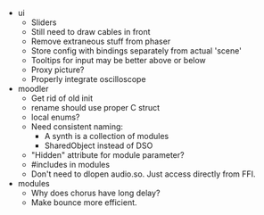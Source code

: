 * ui
    * Sliders
    * Still need to draw cables in front
    * Remove extraneous stuff from phaser
    * Store config with bindings separately from actual 'scene'
    * Tooltips for input may be better above or below
    * Proxy picture?
    * Properly integrate oscilloscope
* moodler
    * Get rid of old init
    * rename should use proper C struct
    * local enums?
    * Need consistent naming:
        + A synth is a collection of modules
        + SharedObject instead of DSO
    * "Hidden" attribute for module parameter?
    * #includes in modules
    * Don't need to dlopen audio.so. Just access directly from FFI.
* modules
    * Why does chorus have long delay?
    * Make bounce more efficient.
